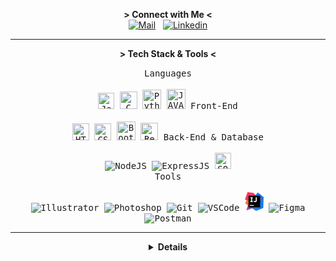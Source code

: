 <p align="center"><b>&gt; Connect with Me &lt;</b>
  <br>
  <a href="mailto:mustanali.cs@gmail.com"
    ><img
      src="https://i.ibb.co/7tH9Xd2/icons8-gmail-144.png"
      width="40"
      height="40"
      alt="Mail"
      title="Mail"
  /></a>
  &nbsp;
  <a href="https://www.linkedin.com/in/mustan-ali"
    ><img
      src="https://i.ibb.co/K2SvTNQ/icons8-linkedin-144.png"
      width="40"
      height="40"
      alt="Linkedin"
      title="Linkedin"
  /></a>
</p>

<hr>

<p align="center"><b>&gt; Tech Stack & Tools &lt;</b></p>
<p align="center">
  <kbd>
    <kbd>Languages</kbd>
    <br />
    <br />
    <img
      src="https://cdn.jsdelivr.net/gh/devicons/devicon/icons/javascript/javascript-original.svg"
      title="Javascript"
      height="26"
      width="26"
    />
    <img
      src="https://cdn.jsdelivr.net/gh/devicons/devicon/icons/c/c-original.svg"
      title="C"
      height="28"
      width="28"
    />
    <img
      src="https://cdn.jsdelivr.net/gh/devicons/devicon/icons/python/python-original.svg"
      title="Python"
      height="31"
      width="30"
    />
    <img
      src="https://cdn.jsdelivr.net/gh/devicons/devicon/icons/java/java-original.svg"
      title="JAVA"
      height="32"
      width="30"
    />
  </kbd>
  <kbd>
    <kbd>Front-End</kbd>
    <br />
    <br />
    <img
      src="https://cdn.jsdelivr.net/gh/devicons/devicon/icons/html5/html5-original.svg"
      title="HTML"
      height="27"
      width="27"
    />
    <img
      src="https://cdn.jsdelivr.net/gh/devicons/devicon/icons/css3/css3-original.svg"
      title="CSS"
      height="27"
      width="27"
    />
    <img
      src="https://cdn.jsdelivr.net/gh/devicons/devicon/icons/bootstrap/bootstrap-original.svg"
      title="Bootstrap"
      height="30"
      width="30"
    />
    <img
      src="https://cdn.jsdelivr.net/gh/devicons/devicon/icons/react/react-original.svg"
      title="React"
      height="28"
      width="28"
    />
  </kbd>
  <kbd>
    <kbd>Back-End & Database</kbd>
    <br />
    <br />
    <img
      src="https://cdn.jsdelivr.net/gh/devicons/devicon/icons/nodejs/nodejs-plain.svg"
      title="NodeJS"
      width="27"
      height="27"
      alt="NodeJS"
    />
    <img
      src="https://i.ibb.co/c6CMfC9/icons8-express-js-160.png"
      title="ExpressJS"
      width="28"
      height="28"
      alt="ExpressJS"
    />
    <img
      src="https://i.ibb.co/jDHjxy4/pngwing-com-removebg-preview.png"
      title="SQL"
      height="26"
      width="26"
    />
  </kbd>
  <br />
  <kbd>
    <kbd>Tools</kbd>
    <br />
    <br />
    <img
      src="https://cdn.jsdelivr.net/gh/devicons/devicon/icons/illustrator/illustrator-line.svg"
      title="Illustrator"
      width="30"
      height="30"
      alt="Illustrator"
    />
    <img
      src="https://cdn.jsdelivr.net/gh/devicons/devicon/icons/photoshop/photoshop-line.svg"
      title="Photoshop"
      width="30"
      height="30"
      alt="Photoshop"
    />
    <img
      src="https://cdn.jsdelivr.net/gh/devicons/devicon/icons/git/git-original.svg"
      title="Git"
      width="30"
      height="30"
      alt="Git"
    />
    <img
      src="https://cdn.jsdelivr.net/gh/devicons/devicon/icons/vscode/vscode-original.svg"
      title="VSCode"
      width="30"
      height="30"
      alt="VSCode"
    />
    <img
      src="https://github.com/mustan-ali/img/blob/main/logo/intellijidea.png"
      title="IntelliJ IDEA"
      width="30"
      height="30"
      alt="IntelliJ IDEA"
    />
    <img
      src="https://cdn.jsdelivr.net/gh/devicons/devicon/icons/figma/figma-original.svg"
      title="Figma"
      width="30"
      height="30"
      alt="Figma"
    />
    <img
      src="https://www.vectorlogo.zone/logos/getpostman/getpostman-icon.svg"
      title="Postman"
      width="30"
      height="30"
      alt="Postman"
    />
  </kbd>
  <br />
  
  <hr>
  
  <p>
    <details align="center">
      <summary><b>Details</b></summary>
      <img
        align="center"
        src="https://streak-stats.demolab.com?user=mustan-ali&theme=dark&border_radius=5&date_format=j%2Fn%5B%2FY%5D&fire=00FF00&ring=00FF00&currStreakLabel=00FF00"
        alt="Mustan's Github Stats"
        width="300"
      /><br />
      <img
        align="center"
        src="https://github-readme-stats.vercel.app/api/top-langs/?username=mustan-ali&layout=compact&langs_count=10&theme=transparent"
        alt="Mustan's Github Stats"
        width="300"
        height="250"
      /><br />
      <img
        src="https://api.visitorbadge.io/api/visitors?path=https%3A%2F%2Fgithub.com%2Fmustan-ali&label=Views&labelColor=%23000000&countColor=%23303030&style=flat-square"
      />
    </details>
  </p>

